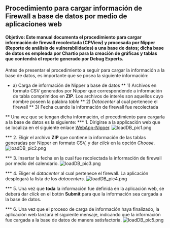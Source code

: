 ## Procedimiento para cargar información de Firewall a base de datos por medio de aplicaciones web

#### Objetivo: Este manual documenta el procedimiento para cargar información de firewall recolectada (CPView) y procesada por Nipper (Reporte de análisis de vulnerabilidades) a una base de datos; dicha base de datos es empleada por Chartio para la creación de gráficas y tablas que contendrá el reporte generado por Debug Experts.

Antes de presentar el procedimiento a seguir para cargar la información a la base de datos, es importante que se posea la siguiente información:
* a) Carga de información de Nipper a base de datos
** 1) Archivos en formato CSV generados por Nipper que correspondende a información de tabla comprimidos en **ZIP**. Los archivos de interés son aquellos cuyo nombre poseen la palabra *table*
** 2) *Datacenter* al cual pertenece el firewall 
** 3) Fecha cuando la información de firewall fue recolectada

** Una vez que se tengan dicha información, el procedimiento para cargarla a la base de datos es la siguiente:
*** 1. Dirigirse a la applicación web que se localiza en el siguiente enlace [WebApp-Nipper](http://172.16.0.225:5050).
![loadDB_pic1.png](https://raw.githubusercontent.com/miguelDE/services-manual/master/manual/Images/loadDB_pic1.png)

*** 2. Eligir el archivo **ZIP** que contiene la información de las tablas generadas por Nipper en formato CSV, y dar *click* en la opción *Choose*.
![loadDB_pic2.png](https://raw.githubusercontent.com/miguelDE/services-manual/master/manual/Images/loadDB_pic2.png)

*** 3. Insertar la fecha en la cual fue recolectada la información de firewall por medio del calendario. 
![loadDB_pic3.png](https://raw.githubusercontent.com/miguelDE/services-manual/master/manual/Images/loadDB_pic3.png)

*** 4. Eliger el *datacenter* al cual pertenece el firewall. La aplicación desplegará la lista de los *datacenters*.
![loadDB_pic4.png](https://raw.githubusercontent.com/miguelDE/services-manual/master/manual/Images/loadDB_pic4.png)

*** 5. Una vez que **toda** la información fue definida en la aplicación web, se deberá dar *click* en el botón **Submit** para que la información sea cargada a la base de datos. 

*** 6. Una vez que el proceso de carga de información haya finalizado, la aplicación web lanzará el siguiente mensaje, indicando que la información fue cargada a la base de datos de manera satisfactoria. 
![loadDB_pic5.png](https://raw.githubusercontent.com/miguelDE/services-manual/master/manual/Images/loadDB_pic5.png)

